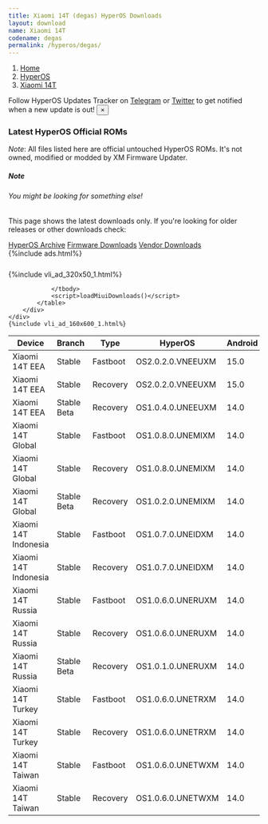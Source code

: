 ```yaml
---
title: Xiaomi 14T (degas) HyperOS Downloads
layout: download
name: Xiaomi 14T
codename: degas
permalink: /hyperos/degas/
---
```

<nav aria-label="breadcrumb">
    <ol class="breadcrumb">
        <li class="breadcrumb-item"><a href="/">Home</a></li>
        <li class="breadcrumb-item"><a href="/hyperos/">HyperOS</a></li>
        <li class="breadcrumb-item active" aria-current="page"><a href="/hyperos/degas/">Xiaomi 14T</a></li>
    </ol>
</nav>
<div class="alert alert-primary alert-dismissible fade show" role="alert">
    Follow HyperOS Updates Tracker on <a href="https://t.me/MIUIUpdatesTracker" class="alert-link">Telegram</a>
     or <a href="https://twitter.com/MiFwUpdater" class="alert-link">Twitter</a> to get notified when a new update is out!
    <button type="button" class="close" data-dismiss="alert" aria-label="Close">
        <span aria-hidden="true">&times;</span>
    </button>
</div>

### Latest HyperOS Official ROMs
*Note*: All files listed here are official untouched HyperOS ROMs. It's not owned, modified or modded by XM Firmware Updater.
<div class="card">
  <div class="card-body">
    <h5 class="card-title">Note</h5>
    <h6 class="card-subtitle mb-2 text-muted">You might be looking for something else!</h6>
    <p class="card-text">This page shows the latest downloads only.
     If you're looking for older releases or other downloads check:</p>
    <a href="/archive/hyperos/degas/" class="card-link">HyperOS Archive</a>
    <a href="/firmware/degas/" class="card-link">Firmware Downloads</a>
    <a href="/vendor/degas/" class="card-link">Vendor Downloads</a>
  </div>
</div>
{%include ads.html%}
<div class="row justify-content-center">
    <div class="col-10">
        <div class="table-responsive-md" style="margin-top: 25px;">
            {%include vli_ad_320x50_1.html%}
            <table id="miui" class="display dt-responsive nowrap compact table table-striped table-hover table-sm">
                <thead class="thead-dark">
                    <tr>
                        <th data-ref="device">Device</th>
                        <th data-ref="branch">Branch</th>
                        <th data-ref="type">Type</th>
                        <th data-ref="miui">HyperOS</th>
                        <th data-ref="android">Android</th>
                        <th data-ref="size">Size</th>
                        <th data-ref="size">Date</th>
                        <th data-ref="link">Link</th>
                    </tr>
                </thead>
                <tbody>
                <tr><td>Xiaomi 14T EEA</td><td>Stable</td><td>Fastboot</td><td>OS2.0.2.0.VNEEUXM</td><td>15.0</td><td>7.8 GB</td><td>2024-11-27</td><td><a href="/hyperos/degas/stable/OS2.0.2.0.VNEEUXM/">Download</a></td></tr>
<tr><td>Xiaomi 14T EEA</td><td>Stable</td><td>Recovery</td><td>OS2.0.2.0.VNEEUXM</td><td>15.0</td><td>6.2 GB</td><td>2024-11-30</td><td><a href="/hyperos/degas/stable/OS2.0.2.0.VNEEUXM/">Download</a></td></tr>
<tr><td>Xiaomi 14T EEA</td><td>Stable Beta</td><td>Recovery</td><td>OS1.0.4.0.UNEEUXM</td><td>14.0</td><td>5.8 GB</td><td>2024-09-26</td><td><a href="/hyperos/degas/stable beta/OS1.0.4.0.UNEEUXM/">Download</a></td></tr>
<tr><td>Xiaomi 14T Global</td><td>Stable</td><td>Fastboot</td><td>OS1.0.8.0.UNEMIXM</td><td>14.0</td><td>7.9 GB</td><td>2024-11-15</td><td><a href="/hyperos/degas/stable/OS1.0.8.0.UNEMIXM/">Download</a></td></tr>
<tr><td>Xiaomi 14T Global</td><td>Stable</td><td>Recovery</td><td>OS1.0.8.0.UNEMIXM</td><td>14.0</td><td>5.8 GB</td><td>2024-11-27</td><td><a href="/hyperos/degas/stable/OS1.0.8.0.UNEMIXM/">Download</a></td></tr>
<tr><td>Xiaomi 14T Global</td><td>Stable Beta</td><td>Recovery</td><td>OS1.0.2.0.UNEMIXM</td><td>14.0</td><td>5.7 GB</td><td>2024-09-26</td><td><a href="/hyperos/degas/stable beta/OS1.0.2.0.UNEMIXM/">Download</a></td></tr>
<tr><td>Xiaomi 14T Indonesia</td><td>Stable</td><td>Fastboot</td><td>OS1.0.7.0.UNEIDXM</td><td>14.0</td><td>7.2 GB</td><td>2024-11-25</td><td><a href="/hyperos/degas/stable/OS1.0.7.0.UNEIDXM/">Download</a></td></tr>
<tr><td>Xiaomi 14T Indonesia</td><td>Stable</td><td>Recovery</td><td>OS1.0.7.0.UNEIDXM</td><td>14.0</td><td>5.8 GB</td><td>2024-12-05</td><td><a href="/hyperos/degas/stable/OS1.0.7.0.UNEIDXM/">Download</a></td></tr>
<tr><td>Xiaomi 14T Russia</td><td>Stable</td><td>Fastboot</td><td>OS1.0.6.0.UNERUXM</td><td>14.0</td><td>7.5 GB</td><td>2024-11-25</td><td><a href="/hyperos/degas/stable/OS1.0.6.0.UNERUXM/">Download</a></td></tr>
<tr><td>Xiaomi 14T Russia</td><td>Stable</td><td>Recovery</td><td>OS1.0.6.0.UNERUXM</td><td>14.0</td><td>5.7 GB</td><td>2024-12-11</td><td><a href="/hyperos/degas/stable/OS1.0.6.0.UNERUXM/">Download</a></td></tr>
<tr><td>Xiaomi 14T Russia</td><td>Stable Beta</td><td>Recovery</td><td>OS1.0.1.0.UNERUXM</td><td>14.0</td><td>5.6 GB</td><td>2024-09-26</td><td><a href="/hyperos/degas/stable beta/OS1.0.1.0.UNERUXM/">Download</a></td></tr>
<tr><td>Xiaomi 14T Turkey</td><td>Stable</td><td>Fastboot</td><td>OS1.0.6.0.UNETRXM</td><td>14.0</td><td>7.0 GB</td><td>2024-11-25</td><td><a href="/hyperos/degas/stable/OS1.0.6.0.UNETRXM/">Download</a></td></tr>
<tr><td>Xiaomi 14T Turkey</td><td>Stable</td><td>Recovery</td><td>OS1.0.6.0.UNETRXM</td><td>14.0</td><td>5.8 GB</td><td>2024-12-12</td><td><a href="/hyperos/degas/stable/OS1.0.6.0.UNETRXM/">Download</a></td></tr>
<tr><td>Xiaomi 14T Taiwan</td><td>Stable</td><td>Fastboot</td><td>OS1.0.6.0.UNETWXM</td><td>14.0</td><td>6.8 GB</td><td>2024-11-25</td><td><a href="/hyperos/degas/stable/OS1.0.6.0.UNETWXM/">Download</a></td></tr>
<tr><td>Xiaomi 14T Taiwan</td><td>Stable</td><td>Recovery</td><td>OS1.0.6.0.UNETWXM</td><td>14.0</td><td>5.7 GB</td><td>2024-12-11</td><td><a href="/hyperos/degas/stable/OS1.0.6.0.UNETWXM/">Download</a></td></tr>

                </tbody>
                <script>loadMiuiDownloads()</script>
            </table>
        </div>
    </div>
    {%include vli_ad_160x600_1.html%}
</div>
